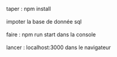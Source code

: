 taper : npm install <br> <br>
impoter la base de donnée sql <br> <br>
faire : npm run start dans la console <br> <br>
lancer : localhost:3000 dans le navigateur <br> <br>
